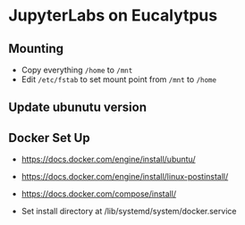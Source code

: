 # JupyterLabs on Eucalytpus

## Mounting
- Copy everything `/home` to `/mnt`
- Edit `/etc/fstab` to set mount point from `/mnt` to `/home`

## Update ubunutu version

## Docker Set Up
- https://docs.docker.com/engine/install/ubuntu/

- https://docs.docker.com/engine/install/linux-postinstall/

- https://docs.docker.com/compose/install/


- Set install directory at /lib/systemd/system/docker.service
